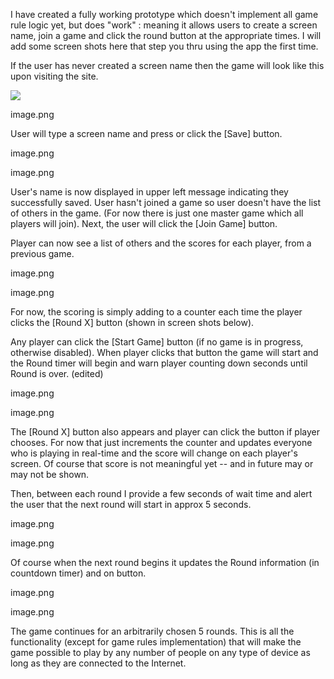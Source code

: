 
I have created a fully working prototype which doesn't implement all game rule logic yet, but does "work" : meaning it allows users to create a screen name, join a game and click the round button at the appropriate times.  I will add some screen shots here that step you thru using the app the first time.

If the user has never created a screen name then the game will look like this upon visiting the site.

<img src="https://files.slack.com/files-pri/TF8M27Y3G-FKPSPMS64/image.png" />

image.png

User will type a screen name and press <ENTER> or click the [Save] button.

image.png 

image.png

User's name is now displayed in upper left message indicating they successfully saved.  User hasn't joined a game so user doesn't have the list of others in the game.  (For now there is just one master game which all players will join).   Next, the user will click the [Join Game] button.

Player can now see a list of others and the scores for each player, from a previous game.

image.png 

image.png

For now, the scoring is simply adding to a counter each time the player clicks the [Round X] button (shown in screen shots below).

Any player can click the [Start Game] button (if no game is in progress, otherwise disabled).  When player clicks that button the game will start and the Round timer will begin and warn player counting down seconds until Round is over. (edited) 

image.png 

image.png

The [Round X] button also appears and player can click the button if player chooses.  For now that just increments the counter and updates everyone who is playing in real-time and the score will change on each player's screen.  Of course that score is not meaningful yet -- and in future may or may not be shown.

Then, between each round I provide a few seconds of wait time and alert the user that the next round will start in approx 5 seconds.

image.png 

image.png

Of course when the next round begins it updates the Round information (in countdown timer) and on button.

image.png 

image.png

The game continues for an arbitrarily chosen 5 rounds.    This is all the functionality (except for game rules implementation) that will make the game possible to play by any number of people on any type of device as long as they are connected to the Internet.

